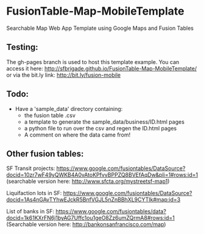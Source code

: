 FusionTable-Map-MobileTemplate
==============================

Searchable Map Web App Template using Google Maps and Fusion Tables

Testing:
--------

The gh-pages branch is used to host this template example. You can access it
here:
http://sfbrigade.github.io/FusionTable-Map-MobileTemplate/
or via the bit.ly link: http://bit.ly/fusion-mobile

Todo:
-----
* Have a 'sample_data' directory containing:
    * the fusion table .csv
    * a template to generate the sample_data/business/ID.html pages
    * a python file to run over the csv and regen the ID.html pages
    * A comment on where the data came from!


Other fusion tables:
--------------------
SF Transit projects:
https://www.google.com/fusiontables/DataSource?docid=10zr7wF49yQWKB4A0vAtoKPfvvBPPZQ8BVEfAqDw&pli=1#rows:id=1 
(searchable version here: http://www.sfcta.org/mystreetsf-map1)

Liquifaction lots in SF:
https://www.google.com/fusiontables/DataSource?docid=1As4nGAvTYhwEJckR5BnfVGJL5nZnBBhXL9CYTIk#map:id=3

List of banks in SF:
https://www.google.com/fusiontables/data?docid=1k61KXrFN6j1byAG7Uffc1ou1geO8Zz6umZQrmA8#rows:id=1
(Searchable version here: http://bankonsanfrancisco.com/map)
